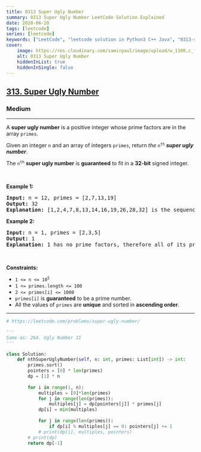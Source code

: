 ```yaml
---
title: 0313 Super Ugly Number
summary: 0313 Super Ugly Number LeetCode Solution Explained
date: 2020-06-20
tags: [leetcode]
series: [leetcode]
keywords: ["LeetCode", "leetcode solution in Python3 C++ Java", "0313-super-ugly-number LeetCode Solution Explained"]
cover:
    image: https://res.cloudinary.com/samirpaul/image/upload/w_1100,c_fit,co_rgb:FFFFFF,l_text:Arial_75_bold:0313 Super Ugly Number - Solution Explained/problem-solving.webp
    alt: 0313 Super Ugly Number
    hiddenInList: true
    hiddenInSingle: false
---
```



<h2><a href="https://leetcode.com/problems/super-ugly-number/">313. Super Ugly Number</a></h2><h3>Medium</h3><hr><div><p>A <strong>super ugly number</strong> is a positive integer whose prime factors are in the array <code>primes</code>.</p>

<p>Given an integer <code>n</code> and an array of integers <code>primes</code>, return <em>the</em> <code>n<sup>th</sup></code> <em><strong>super ugly number</strong></em>.</p>

	
<p>The <code>n<sup>th</sup></code> <strong>super ugly number</strong> is <strong>guaranteed</strong> to fit in a <strong>32-bit</strong> signed integer.</p>

<p>&nbsp;</p>
<p><strong class="example">Example 1:</strong></p>

<pre><strong>Input:</strong> n = 12, primes = [2,7,13,19]
<strong>Output:</strong> 32
<strong>Explanation:</strong> [1,2,4,7,8,13,14,16,19,26,28,32] is the sequence of the first 12 super ugly numbers given primes = [2,7,13,19].
</pre>

<p><strong class="example">Example 2:</strong></p>

<pre><strong>Input:</strong> n = 1, primes = [2,3,5]
<strong>Output:</strong> 1
<strong>Explanation:</strong> 1 has no prime factors, therefore all of its prime factors are in the array primes = [2,3,5].
</pre>

<p>&nbsp;</p>
<p><strong>Constraints:</strong></p>

<ul>
	<li><code>1 &lt;= n &lt;= 10<sup>5</sup></code></li>
	<li><code>1 &lt;= primes.length &lt;= 100</code></li>
	<li><code>2 &lt;= primes[i] &lt;= 1000</code></li>
	<li><code>primes[i]</code> is <strong>guaranteed</strong> to be a prime number.</li>
	<li>All the values of <code>primes</code> are <strong>unique</strong> and sorted in <strong>ascending order</strong>.</li>
</ul>
</div>


---




```python
# https://leetcode.com/problems/super-ugly-number/

'''
Same as: 264. Ugly Number II
'''

class Solution:
    def nthSuperUglyNumber(self, n: int, primes: List[int]) -> int:
        primes.sort()
        pointers = [0] * len(primes)
        dp = [1] * n
        
        for i in range(1, n):
            multiples = [0]*len(primes)
            for j in range(len(primes)):
                multiples[j] = dp[pointers[j]] * primes[j]
            dp[i] = min(multiples)
            
            for j in range(len(primes)):
                if dp[i] % multiples[j] == 0: pointers[j] += 1
            # print(dp[i], multiples, pointers)
        # print(dp)
        return dp[-1]
```

